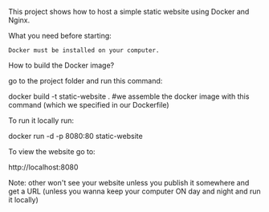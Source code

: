 This project shows how to host a simple static website using Docker and Nginx.

What you need before starting:

    Docker must be installed on your computer.

How to build the Docker image?

go to the project folder and run this command:

docker build -t static-website .  #we assemble the docker image with this command (which we specified in our Dockerfile)

To run it locally run:

docker run -d -p 8080:80 static-website

To view the website go to:

http://localhost:8080

Note: other won't see your website unless you publish it somewhere and get a URL (unless you wanna keep your computer ON day and night and run it locally)

